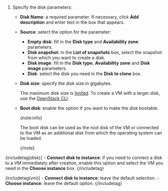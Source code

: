 1. Specify the disk parameters:

   - **Disk Name**: a required parameter. If necessary, click **Add description** and enter text in the box that appears.
   - **Source**: select the option for the parameter:

       - **Empty disk**: fill in the **Disk type** and **Availability zone** parameters.
       - **Disk snapshot**: in the **List of snapshots** box, select the snapshot from which you want to create a disk.
       - **Disk image**: fill in the **Disk type**, **Availability zone** and **Disk image** parameters.
       - **Disk**: select the disk you need in the **Disk to clone** box.

   - **Disk size**: specify the disk size in gigabytes.

       The maximum disk size is [limited](/en/tools-for-using-services/account/concepts/quotasandlimits#limits_without_quotas_24194152). To create a VM with a larger disk, use the [OpenStack CLI](/en/tools-for-using-services/cli/openstack-cli).

   - **Boot disk**: enable the option if you want to make the disk bootable.

       {note:info}

       The boot disk can be used as the root disk of the VM or connected to the VM as an additional disk from which the operating system can be loaded.

       {/note}

{includetag(disk)}
    - **Connect disk to instance**: if you need to connect a disk to a VM immediately after creation, enable this option and select the VM you need in the **Choose instance** box.
{/includetag}
     
{includetag(vm)}
    - **Connect disk to instance**: leave the default selection.
    - **Choose instance**: leave the default option.
{/includetag}
